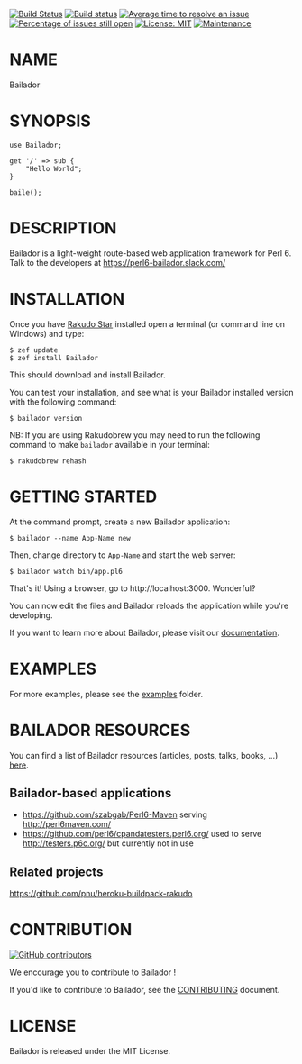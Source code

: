 [![Build Status](https://travis-ci.org/Bailador/Bailador.png)](https://travis-ci.org/Bailador/Bailador)
[![Build status](https://ci.appveyor.com/api/projects/status/github/Bailador/Bailador?svg=true)](https://ci.appveyor.com/project/ufobat/Bailador/branch/dev)
[![Average time to resolve an issue](http://isitmaintained.com/badge/resolution/bailador/Bailador.svg)](http://isitmaintained.com/project/bailador/Bailador "Average time to resolve an issue")
[![Percentage of issues still open](http://isitmaintained.com/badge/open/bailador/Bailador.svg)](http://isitmaintained.com/project/bailador/Bailador "Percentage of issues still open")
[![License: MIT](https://img.shields.io/badge/License-MIT-yellow.svg)](https://opensource.org/licenses/MIT)
[![Maintenance](https://img.shields.io/maintenance/yes/2017.svg)]()

# NAME

Bailador

# SYNOPSIS

```perl6
use Bailador;

get '/' => sub {
    "Hello World";
}

baile();
```

# DESCRIPTION

Bailador is a light-weight route-based web application framework for Perl 6. Talk to the developers at https://perl6-bailador.slack.com/

# INSTALLATION

Once you have [Rakudo Star](http://rakudo.org/) installed open a terminal (or command line on Windows) and type:
```
$ zef update
$ zef install Bailador
```
This should download and install Bailador.

You can test your installation, and see what is your Bailador installed version with the following command:
```
$ bailador version
```
NB: If you are using Rakudobrew you may need to run the following command to make `bailador` available in your terminal:
```
$ rakudobrew rehash
```

# GETTING STARTED

At the command prompt, create a new Bailador application:
```
$ bailador --name App-Name new
```
Then, change directory to `App-Name` and start the web server:
```
$ bailador watch bin/app.pl6
```
That's it!
Using a browser, go to http://localhost:3000. Wonderful?

You can now edit the files and Bailador reloads the application while you're developing.

If you want to learn more about Bailador, please visit our [documentation](doc/README.md).

# EXAMPLES

For more examples, please see the [examples](examples) folder.

# BAILADOR RESOURCES

You can find a list of Bailador resources (articles, posts, talks, books, ...) [here](https://github.com/Bailador/Ressources).

## Bailador-based applications

* https://github.com/szabgab/Perl6-Maven serving http://perl6maven.com/
* https://github.com/perl6/cpandatesters.perl6.org/ used to serve http://testers.p6c.org/ but currently not in use

## Related projects

https://github.com/pnu/heroku-buildpack-rakudo

# CONTRIBUTION

[![GitHub contributors](https://img.shields.io/github/contributors/bailador/bailador.svg)](https://github.com/Bailador/Bailador/graphs/contributors)

We encourage you to contribute to Bailador !

If you'd like to contribute to Bailador, see
the [CONTRIBUTING](CONTRIBUTING.md) document.

# LICENSE

Bailador is released under the MIT License.



